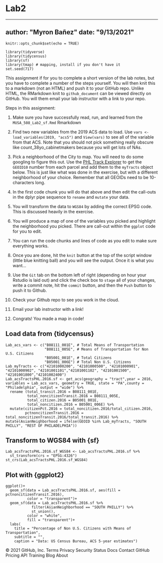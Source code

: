 # Lab2
---
author: "Myron Bañez"
date: "9/13/2021"
---

```{r setup, include=FALSE}
knitr::opts_chunk$set(echo = TRUE)
```

```{r setup_package, warning = FALSE, message = FALSE}
library(tidyverse)
library(tidycensus)
library(sf)
library(tmap) # mapping, install if you don't have it
set.seed(717)
```

This assignment if for you to complete a short version of the lab notes, but you have to complete a number of the steps yourself.
You will then knit this to a markdown (not an HTML) and push it to your GitHub repo.
Unlike HTML, the RMarkdown knit to `github_document` can be viewed directly on GitHub.
You will them email your lab instructor with a link to your repo.

Steps in this assignment:

1.  Make sure you have successfully read, run, and learned from the `MUSA_508_Lab2_sf.Rmd` Rmarkdown

2.  Find two new variables from the 2019 ACS data to load.
    Use `vars <- load_variables(2019, "acs5")` and `View(vars)` to see all of the variable from that ACS.
    Note that you should not pick something really obscure like count_38yo_cabinetmakers because you will get lots of NAs.

3.  Pick a neighborhood of the City to map.
    You will need to do some googling to figure this out.
    Use the [PHL Track Explorer](https://data-phl.opendata.arcgis.com/datasets/census-tracts-2010/explore?location=40.002759%2C-75.119097%2C11.91) to get the `GEOID10` number from each parcel and add them to the `myTracts` object below.
    This is just like what was done in the exercise, but with a different neighborhood of your choice.
    Remember that all GEOIDs need to be 10-characters long.

4.  In the first code chunk you will do that above and then edit the call-outs in the dplyr pipe sequence to `rename` and `mutate` your data.

5.  You will transform the data to `WGS84` by adding the correct EPSG code.
    This is discussed heavily in the exercise.

6.  You will produce a map of one of the variables you picked and highlight the neighborhood you picked.
    There are call-out within the `ggplot` code for you to edit.

7.  You can run the code chunks and lines of code as you edit to make sure everything works.

8.  Once you are done, hit the `knit` button at the top of the script window (little blue knitting ball) and you will see the output.
    Once it is what you want...

9.  Use the `Git` tab on the bottom left of right (depending on hour your Rstudio is laid out) and click the check box to `stage` all of your changes, write a commit note, hit the `commit` button, and then the `Push` button to push it to Github.

10. Check your Github repo to see you work in the cloud.

11. Email your lab instructor with a link!

12. Congrats!
    You made a map in code!

## Load data from {tidycensus}

```{r acs_vars, cache = TRUE, message = FALSE, warning = FALSE, results=FALSE}
Lab_acs_vars <- c("B08111_001E", # Total Means of Transportation
                  "B08111_005E", # Means of Transportation for Non U.S. Citizens
                  "B05001_001E", # Total Citizens
                  "B05001_006E") # Total Non U.S. Citizens 
Lab_myTracts <- c("42101000200", "42101000500", "42101000901", "42101000902", "42101001101","42101001102", "42101001500", "42101001800","42101002400")
Lab_acsTractsPHL.2016.sf <- get_acs(geography = "tract",year = 2016, variables = Lab_acs_vars, geometry = TRUE, state = "PA",county = "Philadelphia", output = "wide") %>% 
  rename (total_transit.2016 = B08111_001E,
          total_noncitizenTransit.2016 = B08111_005E,
          total_citizen.2016 = B05001_001E,
          total_noncitizen.2016 = B05001_006E) %>%
  mutate(citizenPct.2016 = total_noncitizen.2016/total_citizen.2016,
         pctnoncitizenTransit.2016 = total_noncitizenTransit.2016/total_transit.2016) %>%
mutate(AsianNeighborhood = ifelse(GEOID %in% Lab_myTracts, "SOUTH PHILLY", "REST OF PHILADELPHIA"))
```

## Transform to WGS84 with {sf}

```{r}
Lab_acsTractsPHL.2016.sf_WGS84 <- Lab_acsTractsPHL.2016.sf %>% 
  st_transform(crs = "EPSG:4326")
st_crs(Lab_acsTractsPHL.2016.sf_WGS84)
```

## Plot with {ggplot2}

```{r ggplot_geom_sf, warning = FALSE, echo = FALSE}
ggplot()+
  geom_sf(data = Lab_acsTractsPHL.2016.sf, aes(fill = pctnoncitizenTransit.2016),
          color = "transparent")+
  geom_sf(data = Lab_acsTractsPHL.2016.sf %>%
            filter(AsianNeighborhood == "SOUTH PHILLY") %>%
            st_union(),
          color = "white",
          fill = "transparent")+
  labs(
    title = "Percentage of Non U.S. Citizens with Means of Transportation",
    subtitle = "",
    caption = "Data: US Census Bureau, ACS 5-year estimates")
```
© 2021 GitHub, Inc.
Terms
Privacy
Security
Status
Docs
Contact GitHub
Pricing
API
Training
Blog
About
